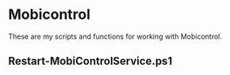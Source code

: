 # Mobicontrol

These are my scripts and functions for working with Mobicontrol.

Restart-MobiControlService.ps1
------------------------------


